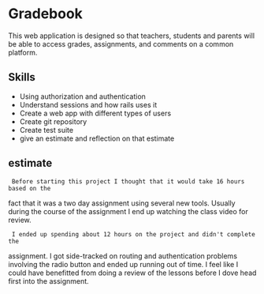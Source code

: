 # Gradebook

This web application is designed so that teachers, students and parents will be
able to access grades, assignments, and comments on a common platform.

## Skills

* Using authorization and authentication
* Understand sessions and how rails uses it
* Create a web app with different types of users
* Create git repository
* Create test suite
* give an estimate and reflection on that estimate

## estimate

     Before starting this project I thought that it would take 16 hours based on the
fact that it was a two day assignment using several new tools.  Usually during the
course of the assignment I end up watching the class video for review.

     I ended up spending about 12 hours on the project and didn't complete the
assignment.  I got side-tracked on routing and authentication problems involving
the radio button and ended up running out of time.  I feel like I could have benefitted
from doing a review of the lessons before I dove head first into the assignment. 
